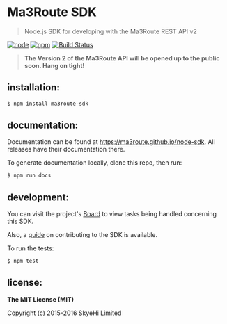 
# Ma3Route SDK

> Node.js SDK for developing with the Ma3Route REST API v2


[![node](https://img.shields.io/node/v/ma3route-sdk.svg?style=flat-square)](https://www.npmjs.com/package/ma3route-sdk) [![npm](https://img.shields.io/npm/v/ma3route-sdk.svg?style=flat-square)](https://www.npmjs.com/package/ma3route-sdk) [![Build Status](https://img.shields.io/travis/Ma3Route/node-sdk.svg?style=flat-square)](https://travis-ci.org/Ma3Route/node-sdk)

> **The Version 2 of the Ma3Route API will be opened up to the public
> soon. Hang on tight!**


## installation:

```bash
$ npm install ma3route-sdk
```


## documentation:

Documentation can be found at https://ma3route.github.io/node-sdk. All releases have their documentation there.

To generate documentation locally, clone this repo, then run:

```bash
$ npm run docs
```


## development:

You can visit the project's [Board](https://trello.com/b/KSbDB4wP/node-sdk) to view tasks being handled concerning this SDK.

Also, a [guide](https://github.com/Ma3Route/node-sdk/CONTRIBUTING.md) on contributing to the SDK is available.

To run the tests:

```bash
$ npm test
```


## license:

__The MIT License (MIT)__

Copyright (c) 2015-2016 SkyeHi Limited
